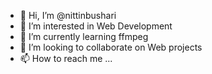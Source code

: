 - 👋 Hi, I’m @nittinbushari
- 👀 I’m interested in Web Development
- 🌱 I’m currently learning ffmpeg 
- 💞️ I’m looking to collaborate on Web projects
- 📫 How to reach me ...

<!---
nittinbushari/nittinbushari is a ✨ special ✨ repository because its `README.md` (this file) appears on your GitHub profile.
You can click the Preview link to take a look at your changes.
--->
